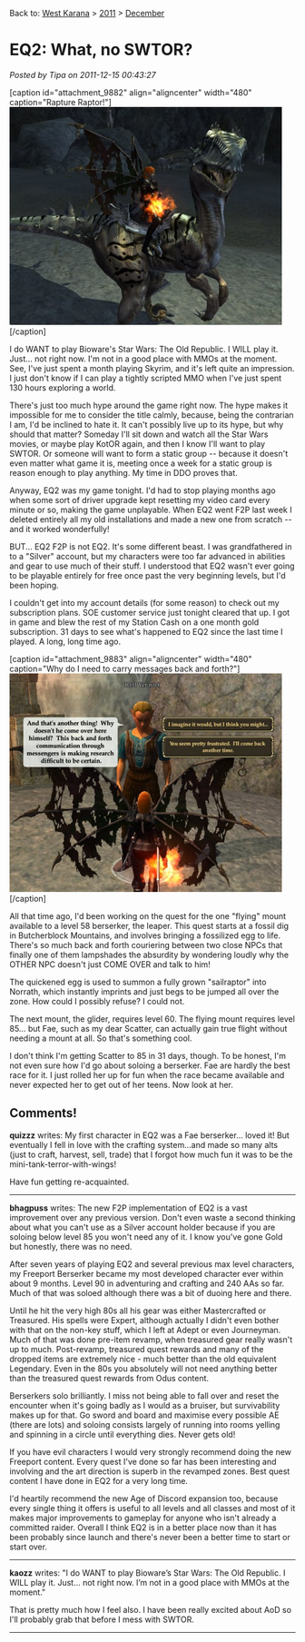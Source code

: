Back to: [West Karana](/posts/westkarana.md) > [2011](/posts/2011/westkarana.md) > [December](./westkarana.md)
# EQ2: What, no SWTOR?

*Posted by Tipa on 2011-12-15 00:43:27*

[caption id="attachment\_9882" align="aligncenter" width="480" caption="Rapture Raptor!"][![](../../../uploads/2011/12/EverQuest2-2011-12-15-00-14-36-09-480x384.jpg "Rapture!")](../../../uploads/2011/12/EverQuest2-2011-12-15-00-14-36-09.jpg)[/caption]

I do WANT to play Bioware's Star Wars: The Old Republic. I WILL play it. Just... not right now. I'm not in a good place with MMOs at the moment. See, I've just spent a month playing Skyrim, and it's left quite an impression. I just don't know if I can play a tightly scripted MMO when I've just spent 130 hours exploring a world.

There's just too much hype around the game right now. The hype makes it impossible for me to consider the title calmly, because, being the contrarian I am, I'd be inclined to hate it. It can't possibly live up to its hype, but why should that matter? Someday I'll sit down and watch all the Star Wars movies, or maybe play KotOR again, and then I know I'll want to play SWTOR. Or someone will want to form a static group -- because it doesn't even matter what game it is, meeting once a week for a static group is reason enough to play anything. My time in DDO proves that.

Anyway, EQ2 was my game tonight. I'd had to stop playing months ago when some sort of driver upgrade kept resetting my video card every minute or so, making the game unplayable. When EQ2 went F2P last week I deleted entirely all my old installations and made a new one from scratch -- and it worked wonderfully!

BUT... EQ2 F2P is not EQ2. It's some different beast. I was grandfathered in to a "Silver" account, but my characters were too far advanced in abilities and gear to use much of their stuff. I understood that EQ2 wasn't ever going to be playable entirely for free once past the very beginning levels, but I'd been hoping.

I couldn't get into my account details (for some reason) to check out my subscription plans. SOE customer service just tonight cleared that up. I got in game and blew the rest of my Station Cash on a one month gold subscription. 31 days to see what's happened to EQ2 since the last time I played. A long, long time ago.

[caption id="attachment\_9883" align="aligncenter" width="480" caption="Why do I need to carry messages back and forth?"][![](../../../uploads/2011/12/EverQuest2-2011-12-14-23-48-55-54-480x385.jpg "Why do I need to carry messages back and forth?")](../../../uploads/2011/12/EverQuest2-2011-12-14-23-48-55-54.jpg)[/caption]

All that time ago, I'd been working on the quest for the one "flying" mount available to a level 58 berserker, the leaper. This quest starts at a fossil dig in Butcherblock Mountains, and involves bringing a fossilized egg to life. There's so much back and forth couriering between two close NPCs that finally one of them lampshades the absurdity by wondering loudly why the OTHER NPC doesn't just COME OVER and talk to him!

The quickened egg is used to summon a fully grown "sailraptor" into Norrath, which instantly imprints and just begs to be jumped all over the zone. How could I possibly refuse? I could not.

The next mount, the glider, requires level 60. The flying mount requires level 85... but Fae, such as my dear Scatter, can actually gain true flight without needing a mount at all. So that's something cool.

I don't think I'm getting Scatter to 85 in 31 days, though. To be honest, I'm not even sure how I'd go about soloing a berserker. Fae are hardly the best race for it. I just rolled her up for fun when the race became available and never expected her to get out of her teens. Now look at her.

## Comments!

**quizzz** writes: My first character in EQ2 was a Fae berserker... loved it! But eventually I fell in love with the crafting system...and made so many alts (just to craft, harvest, sell, trade) that I forgot how much fun it was to be the mini-tank-terror-with-wings!

Have fun getting re-acquainted.

---

**bhagpuss** writes: The new F2P implementation of EQ2 is a vast improvement over any previous version. Don't even waste a second thinking about what you can't use as a Silver account holder because if you are soloing below level 85 you won't need any of it. I know you've gone Gold but honestly, there was no need.

After seven years of playing EQ2 and several previous max level characters, my Freeport Berserker became my most developed character ever within about 9 months. Level 90 in adventuring and crafting and 240 AAs so far. Much of that was soloed although there was a bit of duoing here and there. 

Until he hit the very high 80s all his gear was either Mastercrafted or Treasured. His spells were Expert, although actually I didn't even bother with that on the non-key stuff, which I left at Adept or even Journeyman. Much of that was done pre-item revamp, when treasured gear really wasn't up to much. Post-revamp, treasured quest rewards and many of the dropped items are extremely nice - much better than the old equivalent Legendary. Even in the 80s you absolutely will not need anything better than the treasured quest rewards from Odus content.

Berserkers solo brilliantly. I miss not being able to fall over and reset the encounter when it's going badly as I would as a bruiser, but survivability makes up for that. Go sword and board and maximise every possible AE (there are lots) and soloing consists largely of running into rooms yelling and spinning in a circle until everything dies. Never gets old!

If you have evil characters I would very strongly recommend doing the new Freeport content. Every quest I've done so far has been interesting and involving and the art direction is superb in the revamped zones. Best quest content I have done in EQ2 for a very long time.

I'd heartily recommend the new Age of Discord expansion too, because every single thing it offers is useful to all levels and all classes and most of it makes major improvements to gameplay for anyone who isn't already a committed raider. Overall I think EQ2 is in a better place now than it has been probably since launch and there's never been a better time to start or start over.

---

**kaozz** writes: "I do WANT to play Bioware’s Star Wars: The Old Republic. I WILL play it. Just… not right now. I’m not in a good place with MMOs at the moment."

That is pretty much how I feel also. I have been really excited about AoD so I'll probably grab that before I mess with SWTOR.

---

